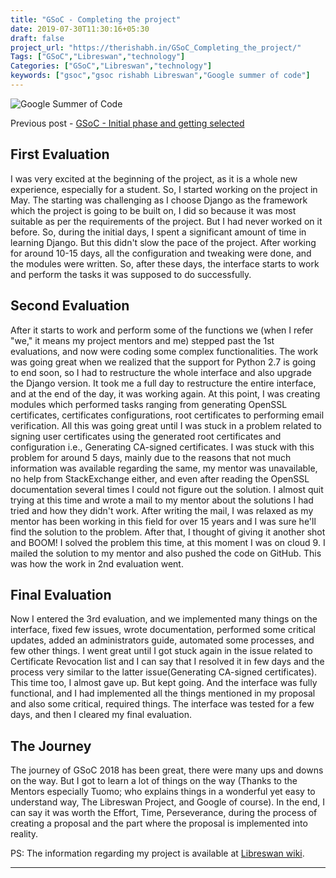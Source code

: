```yaml
---
title: "GSoC - Completing the project"
date: 2019-07-30T11:30:16+05:30
draft: false
project_url: "https://therishabh.in/GSoC_Completing_the_project/"
Tags: ["GSoC","Libreswan","technology"]
Categories: ["GSoC","Libreswan","technology"]
keywords: ["gsoc","gsoc rishabh Libreswan","Google summer of code"]
---
```


![Google Summer of Code](https://therishabh.in/gsoc-logo.svg)


Previous post - [GSoC - Initial phase and getting selected](https://therishabh.in/gsoc_initial_phase_and_getting_selected/)

## First Evaluation
I was very excited at the beginning of the project, as it is a whole new experience, especially for a student. So, I started working on the project in May. The starting was challenging as I choose Django as the framework which the project is going to be built on, I did so because it was most suitable as per the requirements of the project. But I had never worked on it before. So, during the initial days, I spent a significant amount of time in learning Django. But this didn't slow the pace of the project. After working for around 10-15 days, all the configuration and tweaking were done, and the modules were written. So, after these days, the interface starts to work and perform the tasks it was supposed to do successfully. 

## Second Evaluation
After it starts to work and perform some of the functions we (when I refer "we," it means my project mentors and me) stepped past the 1st evaluations, and now were coding some complex functionalities. The work was going great when we realized that the support for Python 2.7 is going to end soon, so I had to restructure the whole interface and also upgrade the Django version. It took me a full day to restructure the entire interface, and at the end of the day, it was working again. At this point, I was creating modules which performed tasks ranging from generating OpenSSL certificates, certificates configurations, root certificates to performing email verification. All this was going great until I was stuck in a problem related to signing user certificates using the generated root certificates and configuration i.e., Generating CA-signed certificates. I was stuck with this problem for around 5 days, mainly due to the reasons that not much information was available regarding the same, my mentor was unavailable, no help from StackExchange either, and even after reading the OpenSSL documentation several times I could not figure out the solution. I almost quit trying at this time and wrote a mail to my mentor about the solutions I had tried and how they didn't work. After writing the mail, I was relaxed as my mentor has been working in this field for over 15 years and I was sure he'll find the solution to the problem. After that, I thought of giving it another shot and BOOM! I solved the problem this time, at this moment I was on cloud 9. I mailed the solution to my mentor and also pushed the code on GitHub. This was how the work in 2nd evaluation went.

## Final Evaluation
Now I entered the 3rd evaluation, and we implemented many things on the interface, fixed few issues, wrote documentation, performed some critical updates, added an administrators guide, automated some processes, and few other things. I went great until I got stuck again in the issue related to Certificate Revocation list and I can say that I resolved it in few days and the process very similar to the latter issue(Generating CA-signed certificates). This time too, I almost gave up. But kept going. And the interface was fully functional, and I had implemented all the things mentioned in my proposal and also some critical, required things. The interface was tested for a few days, and then I cleared my final evaluation.

## The Journey
The journey of GSoC 2018 has been great, there were many ups and downs on the way. But I got to learn a lot of things on the way (Thanks to the Mentors especially Tuomo; who explains things in a wonderful yet easy to understand way, The Libreswan Project, and Google of course). In the end, I can say it was worth the Effort, Time, Perseverance, during the process of creating a proposal and the part where the proposal is implemented into reality.

PS: The information regarding my project is available at [Libreswan wiki](https://libreswan.org/wiki/Libreswan_Managing_Interface).

___________________________________________
